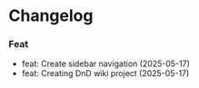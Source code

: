 # Changelog

### Feat
* feat: Create sidebar navigation (2025-05-17)
* feat: Creating DnD wiki project (2025-05-17)

